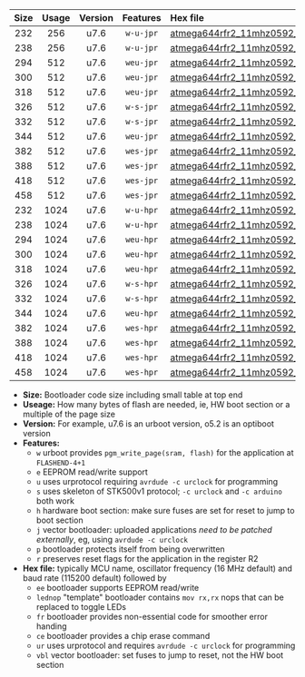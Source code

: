 |Size|Usage|Version|Features|Hex file|
|:-:|:-:|:-:|:-:|:--|
|232|256|u7.6|`w-u-jpr`|[atmega644rfr2_11mhz0592_9600bps_ur_vbl.hex](https://raw.githubusercontent.com/stefanrueger/urboot/main/atmega644rfr2_11mhz0592_9600bps_ur_vbl.hex)|
|238|256|u7.6|`w-u-jpr`|[atmega644rfr2_11mhz0592_9600bps_lednop_ur_vbl.hex](https://raw.githubusercontent.com/stefanrueger/urboot/main/atmega644rfr2_11mhz0592_9600bps_lednop_ur_vbl.hex)|
|294|512|u7.6|`weu-jpr`|[atmega644rfr2_11mhz0592_9600bps_ee_ur_vbl.hex](https://raw.githubusercontent.com/stefanrueger/urboot/main/atmega644rfr2_11mhz0592_9600bps_ee_ur_vbl.hex)|
|300|512|u7.6|`weu-jpr`|[atmega644rfr2_11mhz0592_9600bps_ee_lednop_ur_vbl.hex](https://raw.githubusercontent.com/stefanrueger/urboot/main/atmega644rfr2_11mhz0592_9600bps_ee_lednop_ur_vbl.hex)|
|318|512|u7.6|`weu-jpr`|[atmega644rfr2_11mhz0592_9600bps_ee_lednop_fr_ur_vbl.hex](https://raw.githubusercontent.com/stefanrueger/urboot/main/atmega644rfr2_11mhz0592_9600bps_ee_lednop_fr_ur_vbl.hex)|
|326|512|u7.6|`w-s-jpr`|[atmega644rfr2_11mhz0592_9600bps_vbl.hex](https://raw.githubusercontent.com/stefanrueger/urboot/main/atmega644rfr2_11mhz0592_9600bps_vbl.hex)|
|332|512|u7.6|`w-s-jpr`|[atmega644rfr2_11mhz0592_9600bps_lednop_vbl.hex](https://raw.githubusercontent.com/stefanrueger/urboot/main/atmega644rfr2_11mhz0592_9600bps_lednop_vbl.hex)|
|344|512|u7.6|`weu-jpr`|[atmega644rfr2_11mhz0592_9600bps_ee_lednop_fr_ce_ur_vbl.hex](https://raw.githubusercontent.com/stefanrueger/urboot/main/atmega644rfr2_11mhz0592_9600bps_ee_lednop_fr_ce_ur_vbl.hex)|
|382|512|u7.6|`wes-jpr`|[atmega644rfr2_11mhz0592_9600bps_ee_vbl.hex](https://raw.githubusercontent.com/stefanrueger/urboot/main/atmega644rfr2_11mhz0592_9600bps_ee_vbl.hex)|
|388|512|u7.6|`wes-jpr`|[atmega644rfr2_11mhz0592_9600bps_ee_lednop_vbl.hex](https://raw.githubusercontent.com/stefanrueger/urboot/main/atmega644rfr2_11mhz0592_9600bps_ee_lednop_vbl.hex)|
|418|512|u7.6|`wes-jpr`|[atmega644rfr2_11mhz0592_9600bps_ee_lednop_fr_vbl.hex](https://raw.githubusercontent.com/stefanrueger/urboot/main/atmega644rfr2_11mhz0592_9600bps_ee_lednop_fr_vbl.hex)|
|458|512|u7.6|`wes-jpr`|[atmega644rfr2_11mhz0592_9600bps_ee_lednop_fr_ce_vbl.hex](https://raw.githubusercontent.com/stefanrueger/urboot/main/atmega644rfr2_11mhz0592_9600bps_ee_lednop_fr_ce_vbl.hex)|
|232|1024|u7.6|`w-u-hpr`|[atmega644rfr2_11mhz0592_9600bps_ur.hex](https://raw.githubusercontent.com/stefanrueger/urboot/main/atmega644rfr2_11mhz0592_9600bps_ur.hex)|
|238|1024|u7.6|`w-u-hpr`|[atmega644rfr2_11mhz0592_9600bps_lednop_ur.hex](https://raw.githubusercontent.com/stefanrueger/urboot/main/atmega644rfr2_11mhz0592_9600bps_lednop_ur.hex)|
|294|1024|u7.6|`weu-hpr`|[atmega644rfr2_11mhz0592_9600bps_ee_ur.hex](https://raw.githubusercontent.com/stefanrueger/urboot/main/atmega644rfr2_11mhz0592_9600bps_ee_ur.hex)|
|300|1024|u7.6|`weu-hpr`|[atmega644rfr2_11mhz0592_9600bps_ee_lednop_ur.hex](https://raw.githubusercontent.com/stefanrueger/urboot/main/atmega644rfr2_11mhz0592_9600bps_ee_lednop_ur.hex)|
|318|1024|u7.6|`weu-hpr`|[atmega644rfr2_11mhz0592_9600bps_ee_lednop_fr_ur.hex](https://raw.githubusercontent.com/stefanrueger/urboot/main/atmega644rfr2_11mhz0592_9600bps_ee_lednop_fr_ur.hex)|
|326|1024|u7.6|`w-s-hpr`|[atmega644rfr2_11mhz0592_9600bps.hex](https://raw.githubusercontent.com/stefanrueger/urboot/main/atmega644rfr2_11mhz0592_9600bps.hex)|
|332|1024|u7.6|`w-s-hpr`|[atmega644rfr2_11mhz0592_9600bps_lednop.hex](https://raw.githubusercontent.com/stefanrueger/urboot/main/atmega644rfr2_11mhz0592_9600bps_lednop.hex)|
|344|1024|u7.6|`weu-hpr`|[atmega644rfr2_11mhz0592_9600bps_ee_lednop_fr_ce_ur.hex](https://raw.githubusercontent.com/stefanrueger/urboot/main/atmega644rfr2_11mhz0592_9600bps_ee_lednop_fr_ce_ur.hex)|
|382|1024|u7.6|`wes-hpr`|[atmega644rfr2_11mhz0592_9600bps_ee.hex](https://raw.githubusercontent.com/stefanrueger/urboot/main/atmega644rfr2_11mhz0592_9600bps_ee.hex)|
|388|1024|u7.6|`wes-hpr`|[atmega644rfr2_11mhz0592_9600bps_ee_lednop.hex](https://raw.githubusercontent.com/stefanrueger/urboot/main/atmega644rfr2_11mhz0592_9600bps_ee_lednop.hex)|
|418|1024|u7.6|`wes-hpr`|[atmega644rfr2_11mhz0592_9600bps_ee_lednop_fr.hex](https://raw.githubusercontent.com/stefanrueger/urboot/main/atmega644rfr2_11mhz0592_9600bps_ee_lednop_fr.hex)|
|458|1024|u7.6|`wes-hpr`|[atmega644rfr2_11mhz0592_9600bps_ee_lednop_fr_ce.hex](https://raw.githubusercontent.com/stefanrueger/urboot/main/atmega644rfr2_11mhz0592_9600bps_ee_lednop_fr_ce.hex)|

- **Size:** Bootloader code size including small table at top end
- **Useage:** How many bytes of flash are needed, ie, HW boot section or a multiple of the page size
- **Version:** For example, u7.6 is an urboot version, o5.2 is an optiboot version
- **Features:**
  + `w` urboot provides `pgm_write_page(sram, flash)` for the application at `FLASHEND-4+1`
  + `e` EEPROM read/write support
  + `u` uses urprotocol requiring `avrdude -c urclock` for programming
  + `s` uses skeleton of STK500v1 protocol; `-c urclock` and `-c arduino` both work
  + `h` hardware boot section: make sure fuses are set for reset to jump to boot section
  + `j` vector bootloader: uploaded applications *need to be patched externally*, eg, using `avrdude -c urclock`
  + `p` bootloader protects itself from being overwritten
  + `r` preserves reset flags for the application in the register R2
- **Hex file:** typically MCU name, oscillator frequency (16 MHz default) and baud rate (115200 default) followed by
  + `ee` bootloader supports EEPROM read/write
  + `lednop` "template" bootloader contains `mov rx,rx` nops that can be replaced to toggle LEDs
  + `fr` bootloader provides non-essential code for smoother error handing
  + `ce` bootloader provides a chip erase command
  + `ur` uses urprotocol and requires `avrdude -c urclock` for programming
  + `vbl` vector bootloader: set fuses to jump to reset, not the HW boot section
